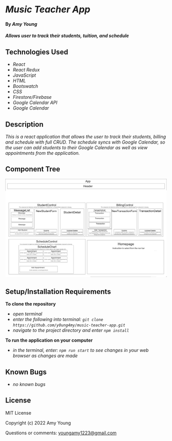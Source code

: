 # _Music Teacher App_

#### By _**Amy Young**_

#### _Allows user to track their students, tuition, and schedule_

## Technologies Used

* _React_
* _React Redux_
* _JavaScript_
* _HTML_
* _Bootswatch_
* _CSS_
* _Firestore/Firebase_
* _Google Calendar API_
* _Google Calendar_

## Description

_This is a react application that allows the user to track their students, billing and schedule with full CRUD. The schedule syncs with Google Calendar, so the user can add students to their Google Calendar as well as view appointments from the application._

## Component Tree

![Component Tree](.\Teacher-Manager-App.drawio.png)

## Setup/Installation Requirements

**To clone the repository**
* _open terminal_
* _enter the following into terminal: `git clone https://github.com/y0ung4my/music-teacher-app.git`_
* _navigate to the project directory and enter `npm install`_

**To run the application on your computer**
* _in the terminal, enter: `npm run start` to see changes in your web browser as changes are made_

## Known Bugs

* _no known bugs_

## License

MIT License

Copyright (c) 2022 Amy Young

Questions or comments: youngamy1223@gmail.com